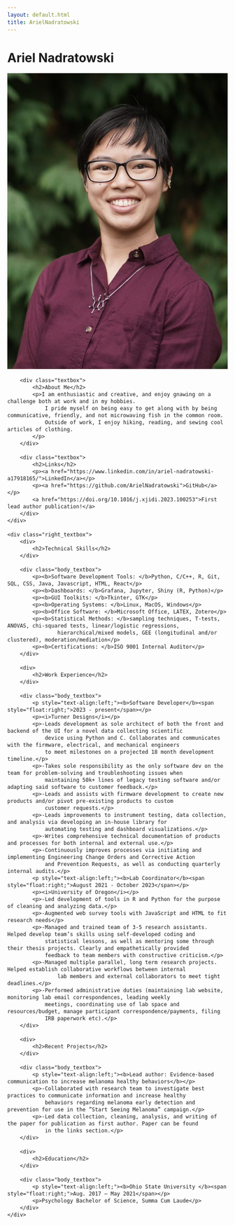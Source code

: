 ```yaml
---
layout: default.html
title: ArielNadratowski
---
```


<div class="title_box">
    <h1>Ariel Nadratowski</h1>
</div>

<div class="htextbox">
    <div class="left_col">
        <div>
            <img class = "profile_pic" src="assets/profile_pic.jpg"> 
        </div>

        <div class="textbox">
            <h2>About Me</h2>
            <p>I am enthusiastic and creative, and enjoy gnawing on a challenge both at work and in my hobbies.
                I pride myself on being easy to get along with by being communicative, friendly, and not microwaving fish in the common room.
                Outside of work, I enjoy hiking, reading, and sewing cool articles of clothing.
            </p>
        </div>

        <div class="textbox">
            <h2>Links</h2>
            <p><a href="https://www.linkedin.com/in/ariel-nadratowski-a17918165/">LinkedIn</a></p>
            <p><a href="https://github.com/ArielNadratowski">GitHub</a></p>
            <a href="https://doi.org/10.1016/j.xjidi.2023.100253">First lead author publication!</a>
        </div>
    </div>
    
    <div class="right_textbox">
        <div>
            <h2>Technical Skills</h2>
        </div>

        <div class="body_textbox">
            <p><b>Software Development Tools: </b>Python, C/C++, R, Git, SQL, CSS, Java, Javascript, HTML, React</p>
            <p><b>Dashboards: </b>Grafana, Jupyter, Shiny (R, Python)</p>
            <p><b>GUI Toolkits: </b>Tkinter, GTK</p>
            <p><b>Operating Systems: </b>Linux, MacOS, Windows</p>
            <p><b>Office Software: </b>Microsoft Office, LATEX, Zotero</p>
            <p><b>Statistical Methods: </b>sampling techniques, T-tests, ANOVAS, chi-squared tests, linear/logistic regressions,
                    hierarchical/mixed models, GEE (longitudinal and/or clustered), moderation/mediation</p>
            <p><b>Certifications: </b>ISO 9001 Internal Auditor</p>
        </div>

        <div>
            <h2>Work Experience</h2>
        </div>

        <div class="body_textbox">
            <p style="text-align:left;"><b>Software Developer</b><span style="float:right;">2023 - present</span></p>
            <p><i>Turner Designs</i></p>
            <p>-Leads development as sole architect of both the front and backend of the UI for a novel data collecting scientific
                device using Python and C. Collaborates and communicates with the firmware, electrical, and mechanical engineers
                to meet milestones on a projected 18 month development timeline.</p>
            <p>-Takes sole responsibility as the only software dev on the team for problem-solving and troubleshooting issues when
                maintaining 50k+ lines of legacy testing software and/or adapting said software to customer feedback.</p>
            <p>-Leads and assists with firmware development to create new products and/or pivot pre-existing products to custom
                customer requests.</p>
            <p>-Leads improvements to instrument testing, data collection, and analysis via developing an in-house library for
                automating testing and dashboard visualizations.</p>
            <p>-Writes comprehensive technical documentation of products and processes for both internal and external use.</p>
            <p>-Continuously improves processes via initiating and implementing Engineering Change Orders and Corrective Action
                and Prevention Requests, as well as conducting quarterly internal audits.</p>
            <p style="text-align:left;"><b>Lab Coordinator</b><span style="float:right;">August 2021 - October 2023</span></p>
            <p><i>University of Oregon</i></p>
            <p>-Led development of tools in R and Python for the purpose of cleaning and analyzing data.</p>
            <p>-Augmented web survey tools with JavaScript and HTML to fit research needs</p>
            <p>-Managed and trained team of 3-5 research assistants. Helped develop team’s skills using self-developed coding and
                statistical lessons, as well as mentoring some through their thesis projects. Clearly and empathetically provided
                feedback to team members with constructive criticism.</p>
            <p>-Managed multiple parallel, long term research projects. Helped establish collaborative workflows between internal
                    lab members and external collaborators to meet tight deadlines.</p>
            <p>-Performed administrative duties (maintaining lab website, monitoring lab email correspondences, leading weekly
                meetings, coordinating use of lab space and resources/budget, manage participant correspondence/payments, filing
                IRB paperwork etc).</p>
        </div>

        <div>
            <h2>Recent Projects</h2>
        </div>

        <div class="body_textbox">
            <p style="text-align:left;"><b>Lead author: Evidence-based communication to increase melanoma healthy behaviors</b></p>
            <p>-Collaborated with research team to investigate best practices to communicate information and increase healthy
                behaviors regarding melanoma early detection and prevention for use in the ”Start Seeing Melanoma” campaign.</p>
            <p>-Led data collection, cleaning, analysis, and writing of the paper for publication as first author. Paper can be found
                in the links section.</p>
        </div>

        <div>
            <h2>Education</h2>
        </div>

        <div class="body_textbox">
            <p style="text-align:left;"><b>Ohio State University </b><span style="float:right;">Aug. 2017 – May 2021</span></p>
            <p>Psychology Bachelor of Science, Summa Cum Laude</p>
        </div>
    </div>
</div>
